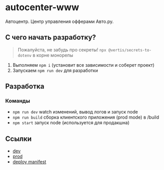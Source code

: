 # autocenter-www
Автоцентр. Центр управления офферами Авто.ру.

## С чего начать разработку?
> Пожалуйста, не забудь про секреты! `npx @vertis/secrets-to-dotenv` в корне монорепы
1. Выполняем `npm i` (установит все зависимости и соберет проект)
2. Запускаем `npm run dev` для разработки

## Разработка

### Команды
* `npm run dev` watch изменений, вывод логов и запуск node
* `npm run build` сборка клиентского приложения (prod mode) в /build
* `npm start` запуск node (используется для продакшна)

## Ссылки
* [dev](https://autocenter.test.vertis.yandex-team.ru)
* [prod](https://autocenter.vertis.yandex-team.ru)
* [deploy manifest](https://github.com/YandexClassifieds/services/blob/master/deploy/autocenter-www.yml)
